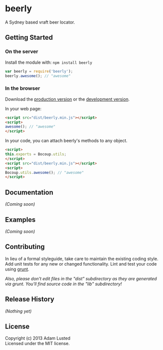 # beerly

A Sydney based vraft beer locator.

## Getting Started
### On the server
Install the module with: `npm install beerly`

```javascript
var beerly = require('beerly');
beerly.awesome(); // "awesome"
```

### In the browser
Download the [production version][min] or the [development version][max].

[min]: https://raw.github.com/etoxin/beerly/master/dist/beerly.min.js
[max]: https://raw.github.com/etoxin/beerly/master/dist/beerly.js

In your web page:

```html
<script src="dist/beerly.min.js"></script>
<script>
awesome(); // "awesome"
</script>
```

In your code, you can attach beerly's methods to any object.

```html
<script>
this.exports = Bocoup.utils;
</script>
<script src="dist/beerly.min.js"></script>
<script>
Bocoup.utils.awesome(); // "awesome"
</script>
```

## Documentation
_(Coming soon)_

## Examples
_(Coming soon)_

## Contributing
In lieu of a formal styleguide, take care to maintain the existing coding style. Add unit tests for any new or changed functionality. Lint and test your code using [grunt](http://gruntjs.com/).

_Also, please don't edit files in the "dist" subdirectory as they are generated via grunt. You'll find source code in the "lib" subdirectory!_

## Release History
_(Nothing yet)_

## License
Copyright (c) 2013 Adam Lusted  
Licensed under the MIT license.
